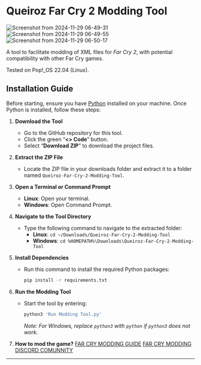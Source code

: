 # Queiroz Far Cry 2 Modding Tool

![Screenshot from 2024-11-29 06-49-31](https://github.com/user-attachments/assets/8759bb55-6cd7-4303-8ad2-e7fba2e96dc7)
![Screenshot from 2024-11-29 06-49-55](https://github.com/user-attachments/assets/8f8f1787-7781-453b-9a7b-18d0c1ce1735)
![Screenshot from 2024-11-29 06-50-17](https://github.com/user-attachments/assets/360f9c4a-085b-44ef-89b9-fda13c5c2d04)

A tool to facilitate modding of XML files for *Far Cry 2*, with potential compatibility with other Far Cry games.

Tested on Pop!_OS 22.04 (Linux).

## Installation Guide

Before starting, ensure you have [Python](https://www.python.org/downloads/) installed on your machine. Once Python is installed, follow these steps:

1. **Download the Tool**
   - Go to the GitHub repository for this tool.
   - Click the green “**<> Code**” button.
   - Select “**Download ZIP**” to download the project files.

2. **Extract the ZIP File**
   - Locate the ZIP file in your downloads folder and extract it to a folder named `Queiroz-Far-Cry-2-Modding-Tool`.

3. **Open a Terminal or Command Prompt**
   - **Linux**: Open your terminal.
   - **Windows**: Open Command Prompt.

4. **Navigate to the Tool Directory**
   - Type the following command to navigate to the extracted folder:
     - **Linux**: `cd ~/Downloads/Queiroz-Far-Cry-2-Modding-Tool`
     - **Windows**: `cd %HOMEPATH%\Downloads\Queiroz-Far-Cry-2-Modding-Tool`

5. **Install Dependencies**
   - Run this command to install the required Python packages:
     ```bash
     pip install -r requirements.txt
     ```

6. **Run the Modding Tool**
   - Start the tool by entering:
     ```bash
     python3 'Run Modding Tool.py'
     ```
     *Note: For Windows, replace `python3` with `python` if `python3` does not work.*

7. **How to mod the game?**
   [FAR CRY MODDING GUIDE](https://steamcommunity.com/app/19900/discussions/0/3110266045073395300/)
   [FAR CRY MODDING DISCORD COMUNNITY](https://discord.com/invite/farcry-modding-846424998888734731)
---
